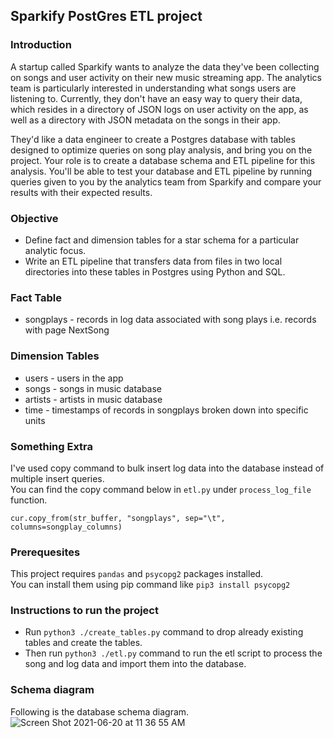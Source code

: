 ## Sparkify PostGres ETL project
### Introduction
A startup called Sparkify wants to analyze the data they've been collecting on songs and user activity on their new music streaming app. The analytics team is particularly interested in understanding what songs users are listening to. Currently, they don't have an easy way to query their data, which resides in a directory of JSON logs on user activity on the app, as well as a directory with JSON metadata on the songs in their app.

They'd like a data engineer to create a Postgres database with tables designed to optimize queries on song play analysis, and bring you on the project. Your role is to create a database schema and ETL pipeline for this analysis. You'll be able to test your database and ETL pipeline by running queries given to you by the analytics team from Sparkify and compare your results with their expected results.

### Objective
- Define fact and dimension tables for a star schema for a particular analytic focus.
- Write an ETL pipeline that transfers data from files in two local directories into these tables in Postgres using Python and SQL.

### Fact Table
- songplays - records in log data associated with song plays i.e. records with page NextSong

### Dimension Tables
- users - users in the app
- songs - songs in music database
- artists - artists in music database
- time - timestamps of records in songplays broken down into specific units

### Something Extra
I've used copy command to bulk insert log data into the database instead of multiple insert queries.<br>
You can find the copy command below in ``etl.py`` under ``process_log_file`` function.
```
cur.copy_from(str_buffer, "songplays", sep="\t", columns=songplay_columns)
```
### Prerequesites
This project requires ``pandas`` and ``psycopg2`` packages installed.<br>
You can install them using pip command like ``pip3 install psycopg2``

### Instructions to run the project
- Run ``python3 ./create_tables.py`` command to drop already existing tables and create the tables.
- Then run ``python3 ./etl.py`` command to run the etl script to process the song and log data and import them into the database.

### Schema diagram
Following is the database schema diagram.
![Screen Shot 2021-06-20 at 11 36 55 AM](https://user-images.githubusercontent.com/2171885/122658024-b8d5ac80-d1bc-11eb-8ee0-ad9b5303b5df.png)
